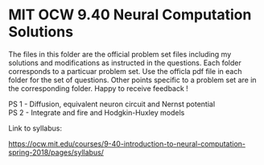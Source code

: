 # MIT OCW 9.40 Neural Computation Solutions

The files in this folder are the official problem set files including my solutions and modifications as instructed in the questions. Each folder corresponds to a particuar problem set. Use the officla pdf file in each folder for the set of questions. Other points specific to a problem set are in the corresponding folder. Happy to receive feedback !

PS 1 - Diffusion, equivalent neuron circuit and Nernst potential \
PS 2 - Integrate and fire and Hodgkin-Huxley models

Link to syllabus:

https://ocw.mit.edu/courses/9-40-introduction-to-neural-computation-spring-2018/pages/syllabus/
